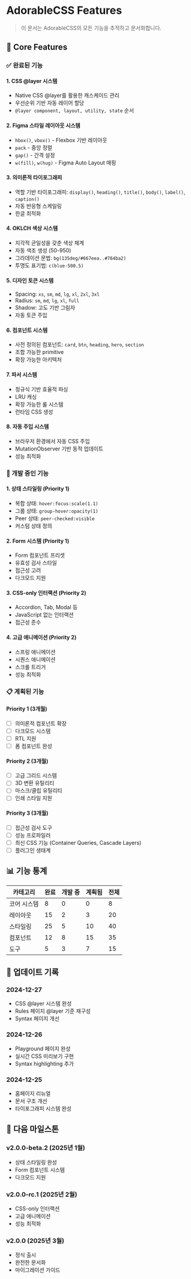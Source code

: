 # AdorableCSS Features

> 이 문서는 AdorableCSS의 모든 기능을 추적하고 문서화합니다.

## 🎯 Core Features

### ✅ 완료된 기능

#### 1. **CSS @layer 시스템** 
- Native CSS @layer를 활용한 캐스케이드 관리
- 우선순위 기반 자동 레이어 할당
- `@layer component, layout, utility, state` 순서

#### 2. **Figma 스타일 레이아웃 시스템**
- `hbox()`, `vbox()` - Flexbox 기반 레이아웃
- `pack` - 중앙 정렬
- `gap()` - 간격 설정
- `w(fill)`, `w(hug)` - Figma Auto Layout 매핑

#### 3. **의미론적 타이포그래피**
- 역할 기반 타이포그래피: `display()`, `heading()`, `title()`, `body()`, `label()`, `caption()`
- 자동 반응형 스케일링
- 한글 최적화

#### 4. **OKLCH 색상 시스템**
- 지각적 균일성을 갖춘 색상 체계
- 자동 색조 생성 (50-950)
- 그라데이션 문법: `bg(135deg/#667eea..#764ba2)`
- 투명도 표기법: `c(blue-500.5)`

#### 5. **디자인 토큰 시스템**
- Spacing: `xs`, `sm`, `md`, `lg`, `xl`, `2xl`, `3xl`
- Radius: `sm`, `md`, `lg`, `xl`, `full`
- Shadow: 고도 기반 그림자
- 자동 토큰 주입

#### 6. **컴포넌트 시스템**
- 사전 정의된 컴포넌트: `card`, `btn`, `heading`, `hero`, `section`
- 조합 가능한 primitive
- 확장 가능한 아키텍처

#### 7. **파서 시스템**
- 정규식 기반 효율적 파싱
- LRU 캐싱
- 확장 가능한 룰 시스템
- 런타임 CSS 생성

#### 8. **자동 주입 시스템**
- 브라우저 환경에서 자동 CSS 주입
- MutationObserver 기반 동적 업데이트
- 성능 최적화

### 🚧 개발 중인 기능

#### 1. **상태 스타일링** (Priority 1)
- 복합 상태: `hover:focus:scale(1.1)`
- 그룹 상태: `group-hover:opacity(1)`
- Peer 상태: `peer-checked:visible`
- 커스텀 상태 정의

#### 2. **Form 시스템** (Priority 1)
- Form 컴포넌트 프리셋
- 유효성 검사 스타일
- 접근성 고려
- 다크모드 지원

#### 3. **CSS-only 인터랙션** (Priority 2)
- Accordion, Tab, Modal 등
- JavaScript 없는 인터랙션
- 접근성 준수

#### 4. **고급 애니메이션** (Priority 2)
- 스프링 애니메이션
- 시퀀스 애니메이션
- 스크롤 트리거
- 성능 최적화

### 📋 계획된 기능

#### Priority 1 (3개월)
- [ ] 의미론적 컴포넌트 확장
- [ ] 다크모드 시스템
- [ ] RTL 지원
- [ ] 폼 컴포넌트 완성

#### Priority 2 (3개월)
- [ ] 고급 그리드 시스템
- [ ] 3D 변환 유틸리티
- [ ] 마스크/클립 유틸리티
- [ ] 인쇄 스타일 지원

#### Priority 3 (3개월)
- [ ] 접근성 검사 도구
- [ ] 성능 프로파일러
- [ ] 최신 CSS 기능 (Container Queries, Cascade Layers)
- [ ] 플러그인 생태계

## 📊 기능 통계

| 카테고리 | 완료 | 개발 중 | 계획됨 | 전체 |
|---------|------|---------|--------|------|
| 코어 시스템 | 8 | 0 | 0 | 8 |
| 레이아웃 | 15 | 2 | 3 | 20 |
| 스타일링 | 25 | 5 | 10 | 40 |
| 컴포넌트 | 12 | 8 | 15 | 35 |
| 도구 | 5 | 3 | 7 | 15 |

## 🔄 업데이트 기록

### 2024-12-27
- CSS @layer 시스템 완성
- Rules 페이지 @layer 기준 재구성
- Syntax 페이지 개선

### 2024-12-26
- Playground 페이지 완성
- 실시간 CSS 미리보기 구현
- Syntax highlighting 추가

### 2024-12-25
- 홈페이지 리뉴얼
- 문서 구조 개선
- 타이포그래피 시스템 완성

## 🎯 다음 마일스톤

### v2.0.0-beta.2 (2025년 1월)
- 상태 스타일링 완성
- Form 컴포넌트 시스템
- 다크모드 지원

### v2.0.0-rc.1 (2025년 2월)
- CSS-only 인터랙션
- 고급 애니메이션
- 성능 최적화

### v2.0.0 (2025년 3월)
- 정식 출시
- 완전한 문서화
- 마이그레이션 가이드